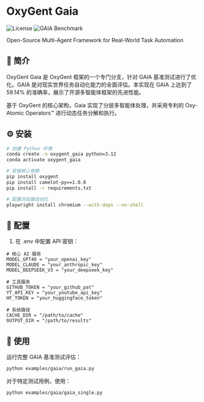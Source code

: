 # OxyGent Gaia

![License](https://img.shields.io/badge/License-Apache%202.0-blue.svg)
![GAIA Benchmark](https://img.shields.io/badge/GAIA%20Score-59.14%25-green)

Open-Source Multi-Agent Framework for Real-World Task Automation

## 🧠 简介

OxyGent Gaia 是 OxyGent 框架的一个专门分支，针对 GAIA 基准测试进行了优化。GAIA 是对现实世界任务自动化能力的全面评估。本实现在 GAIA 上达到了 59.14% 的准确率，展示了开源多智能体框架的先进性能。

基于 OxyGent 的核心架构，Gaia 实现了分层多智能体处理，并采用专利的 Oxy-Atomic Operators™ 进行动态任务分解和执行。

## ⚙️ 安装

```bash
# 创建 Python 环境
conda create -n oxygent_gaia python=3.12
conda activate oxygent_gaia

# 安装核心依赖
pip install oxygent 
pip install camelot-py==1.0.0
pip install -r requirements.txt

# 配置浏览器自动化
playwright install chromium --with-deps --no-shell
```

## 🔑 配置

1. 在 .env 中配置 API 密钥：
```env
# 核心 AI 服务 
MODEL_GPT4O = "your_openai_key"
MODEL_CLAUDE = "your_anthropic_key"
MODEL_DEEPSEEK_V3 = "your_deepseek_key"

# 工具服务
GITHUB_TOKEN = "your_github_pat"
YT_API_KEY = "your_youtube_api_key"
HF_TOKEN = "your_huggingface_token"

# 系统路径
CACHE_DIR = "/path/to/cache"
OUTPUT_DIR = "/path/to/results"
```

## 🚀 使用

运行完整 GAIA 基准测试评估：
```bash
python examples/gaia/run_gaia.py
```

对于特定测试用例，使用：
```bash
python examples/gaia/gaia_single.py
```
